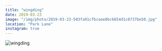 ```yaml
---
title: "wingding"
date: 2019-03-23
image: "/img/photo/2019-03-23-503fa91cfbcaee8bc6654d1c8737be50.jpg"
location: "Park Lane"
instagram: true
---
```


![wingding](/img/photo/2019-03-23-503fa91cfbcaee8bc6654d1c8737be50.jpg)
